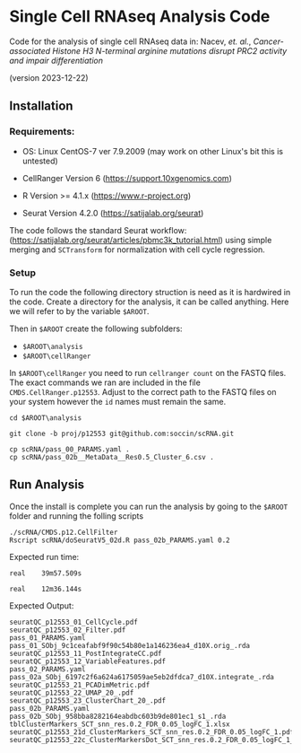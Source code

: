 # Single Cell RNAseq Analysis Code

Code for the analysis of single cell RNAseq data in: Nacev, _et. al._, _Cancer-associated
Histone H3 N-terminal arginine mutations disrupt PRC2 activity and impair differentiation_

(version 2023-12-22)

## Installation

### Requirements:

- OS: Linux CentOS-7 ver 7.9.2009 (may work on other Linux's bit this is untested)

- CellRanger Version 6 (https://support.10xgenomics.com)

- R Version >= 4.1.x (https://www.r-project.org)

- Seurat Version 4.2.0 (https://satijalab.org/seurat)

The code follows the standard Seurat workflow: (https://satijalab.org/seurat/articles/pbmc3k_tutorial.html) using simple merging and `SCTransform` for normalization with cell cycle regression.

### Setup

To run the code the following directory struction is need as it is hardwired in the code. Create a directory for the analysis, it can be called anything. Here we will refer to by the variable `$AROOT`.

Then in `$AROOT` create the following subfolders:
- `$AROOT\analysis`
- `$AROOT\cellRanger`

In `$AROOT\cellRanger` you need to run `cellranger count` on the FASTQ files. The exact commands we ran are included in the file `CMDS.CellRanger.p12553`. Adjust to the correct path to the FASTQ files on your system however the `id` names must remain the same.


```
cd $AROOT\analysis

git clone -b proj/p12553 git@github.com:soccin/scRNA.git

cp scRNA/pass_00_PARAMS.yaml .
cp scRNA/pass_02b__MetaData__Res0.5_Cluster_6.csv .
```


## Run Analysis

Once the install is complete you can run the analysis by going to the `$AROOT` folder and running the folling scripts
```
./scRNA/CMDS.p12.CellFilter
Rscript scRNA/doSeuratV5_02d.R pass_02b_PARAMS.yaml 0.2
```

Expected run time:
```
real    39m57.509s

real    12m36.144s
```

Expected Output:
```
seuratQC_p12553_01_CellCycle.pdf
seuratQC_p12553_02_Filter.pdf
pass_01_PARAMS.yaml
pass_01_SObj_9c1ceafabf9f90c54b80e1a146236ea4_d10X.orig_.rda
seuratQC_p12553_11_PostIntegrateCC.pdf
seuratQC_p12553_12_VariableFeatures.pdf
pass_02_PARAMS.yaml
pass_02a_SObj_6197c2f6a624a6175059ae5eb2dfdca7_d10X.integrate_.rda
seuratQC_p12553_21_PCADimMetric.pdf
seuratQC_p12553_22_UMAP_20_.pdf
seuratQC_p12553_23_ClusterChart_20_.pdf
pass_02b_PARAMS.yaml
pass_02b_SObj_958bba8282164eabdbc603b9de801ec1_s1_.rda
tblClusterMarkers_SCT_snn_res.0.2_FDR_0.05_logFC_1.xlsx
seuratQC_p12553_21d_ClusterMarkers_SCT_snn_res.0.2_FDR_0.05_logFC_1.pdf
seuratQC_p12553_22c_ClusterMarkersDot_SCT_snn_res.0.2_FDR_0.05_logFC_1_.pdf
```
